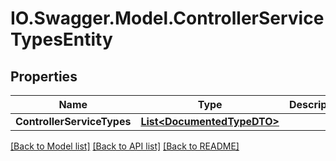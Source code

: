 # IO.Swagger.Model.ControllerServiceTypesEntity
## Properties

Name | Type | Description | Notes
------------ | ------------- | ------------- | -------------
**ControllerServiceTypes** | [**List&lt;DocumentedTypeDTO&gt;**](DocumentedTypeDTO.md) |  | [optional] 

[[Back to Model list]](../README.md#documentation-for-models) [[Back to API list]](../README.md#documentation-for-api-endpoints) [[Back to README]](../README.md)

